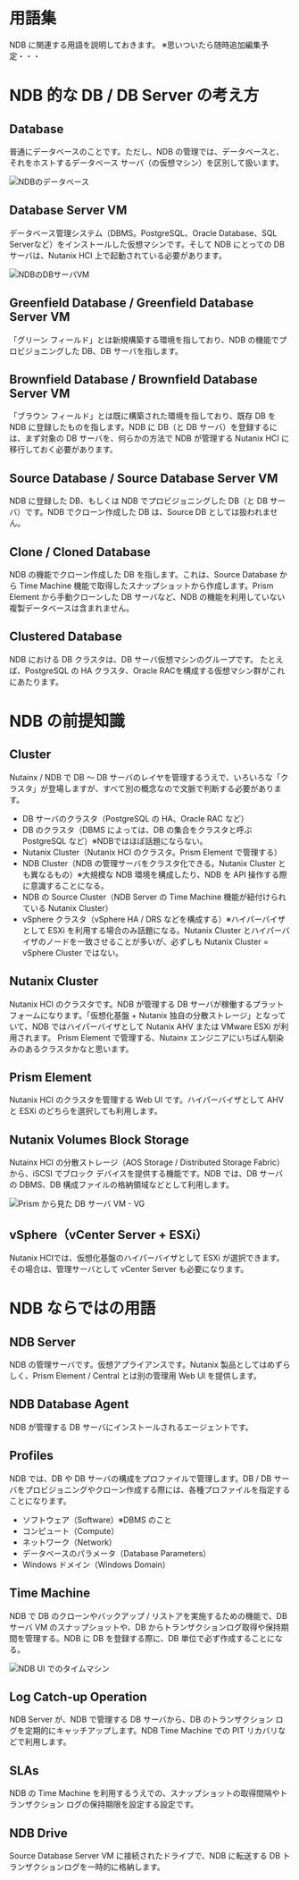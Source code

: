 # 用語集

NDB に関連する用語を説明しておきます。
※思いついたら随時追加編集予定・・・


# NDB 的な DB / DB Server の考え方

## Database
普通にデータベースのことです。ただし、NDB の管理では、データベースと、それをホストするデータベース サーバ（の仮想マシン）を区別して扱います。

![NDBのデータベース](assets/NDB-CDM/ndb-15.png)

## Database Server VM
データベース管理システム（DBMS。PostgreSQL、Oracle Database、SQL Serverなど）をインストールした仮想マシンです。そして NDB にとっての DB サーバは、Nutanix HCI 上で起動されている必要があります。

![NDBのDBサーバVM](assets/NDB-CDM/ndb-16.png)

## Greenfield Database / Greenfield Database Server VM
「グリーン フィールド」とは新規構築する環境を指しており、NDB の機能でプロビジョニングした DB、DB サーバを指します。

## Brownfield Database / Brownfield Database Server VM
「ブラウン フィールド」とは既に構築された環境を指しており、既存 DB を NDB に登録したものを指します。NDB に DB（と DB サーバ）を登録するには、まず対象の DB サーバを、何らかの方法で NDB が管理する Nutanix HCI に移行しておく必要があります。

## Source Database / Source Database Server VM
NDB に登録した DB、もしくは NDB でプロビジョニングした DB（と DB サーバ）です。NDB でクローン作成した DB は、Source DB としては扱われません。

## Clone / Cloned Database
NDB の機能でクローン作成した DB を指します。これは、Source Database から Time Machine 機能で取得したスナップショットから作成します。Prism Element から手動クローンした DB サーバなど、NDB の機能を利用していない複製データベースは含まれません。

## Clustered Database
NDB における DB クラスタは、DB サーバ仮想マシンのグループです。
たとえば、PostgreSQL の HA クラスタ、Oracle RACを構成する仮想マシン群がこれにあたります。


# NDB の前提知識

## Cluster
Nutainx / NDB で DB ～ DB サーバのレイヤを管理するうえで、いろいろな「クラスタ」が登場しますが、すべて別の概念なので文脈で判断する必要があります。

- DB サーバのクラスタ（PostgreSQL の HA、Oracle RAC など）
- DB のクラスタ（DBMS によっては、DB の集合をクラスタと呼ぶ PostgreSQL など）※NDBではほぼ話題にならない。
- Nutanix Cluster（Nutanix HCI のクラスタ。Prism Element で管理する）
- NDB Cluster（NDB の管理サーバをクラスタ化できる。Nutanix Cluster とも異なるもの）※大規模な NDB 環境を構成したり、NDB を API 操作する際に意識することになる。
- NDB の Source Cluster（NDB Server の Time Machine 機能が紐付けられている Nutanix Cluster）
- vSphere クラスタ（vSphere HA / DRS などを構成する）※ハイパーバイザとして ESXi を利用する場合のみ話題になる。Nutanix Cluster とハイパーバイザのノードを一致させることが多いが、必ずしも Nutanix Cluster = vSphere Cluster ではない。

## Nutanix Cluster
Nutanix HCI のクラスタです。NDB が管理する DB サーバが稼働するプラットフォームになります。「仮想化基盤 + Nutanix 独自の分散ストレージ」となっていて、NDB ではハイパーバイザとして Nutanix AHV または VMware ESXi が利用されます。
Prism Element で管理する、Nutainx エンジニアにいちばん馴染みのあるクラスタかなと思います。

## Prism Element
Nutanix HCI のクラスタを管理する Web UI です。ハイパーバイザとして AHV と ESXi のどちらを選択しても利用します。

## Nutanix Volumes Block Storage
Nutainx HCI の分散ストレージ（AOS Storage / Distributed Storage Fabric）から、iSCSI でブロック デバイスを提供する機能です。NDB では、DB サーバの DBMS、DB 構成ファイルの格納領域などとして利用します。

![Prism から見た DB サーバ VM - VG](assets/NDB-CDM/ndb-17.png)

## vSphere（vCenter Server + ESXi）
Nutanix HCIでは、仮想化基盤のハイパーバイザとして ESXi が選択できます。その場合は、管理サーバとして vCenter Server も必要になります。


# NDB ならではの用語

## NDB Server
NDB の管理サーバです。仮想アプライアンスです。Nutanix 製品としてはめずらしく、Prism Element / Central とは別の管理用 Web UI を提供します。

## NDB Database Agent
NDB が管理する DB サーバにインストールされるエージェントです。

## Profiles
NDB では、DB や DB サーバの構成をプロファイルで管理します。DB / DB サーバをプロビジョニングやクローン作成する際には、各種プロファイルを指定することになります。
- ソフトウェア（Software）※DBMS のこと
- コンピュート（Compute）
- ネットワーク（Network）
- データベースのパラメータ（Database Parameters）
- Windows ドメイン（Windows Domain）

## Time Machine
NDB で DB のクローンやバックアップ / リストアを実施するための機能で、DB サーバ VM のスナップショットや、DB からトランザクションログ取得や保持期間を管理する。NDB に DB を登録する際に、DB 単位で必ず作成することになる。

![NDB UI でのタイムマシン](assets/NDB-CDM/ndb-36.png)

## Log Catch-up Operation
NDB Server が、NDB で管理する DB サーバから、DB のトランザクション ログを定期的にキャッチアップします。NDB Time Machine での PIT リカバリなどで利用します。
## SLAs
NDB の Time Machine を利用するうえでの、スナップショットの取得間隔やトランザクション ログの保持期限を設定する設定です。

## NDB Drive
Source Database Server VM に接続されたドライブで、NDB に転送する DB トランザクションログを一時的に格納します。
